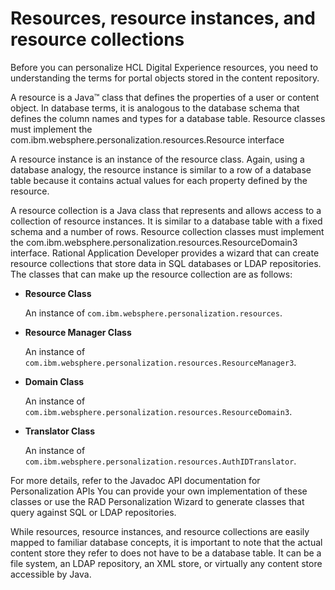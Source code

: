 # Resources, resource instances, and resource collections

Before you can personalize HCL Digital Experience resources, you need to understanding the terms for portal objects stored in the content repository.

A resource is a Java™ class that defines the properties of a user or content object. In database terms, it is analogous to the database schema that defines the column names and types for a database table. Resource classes must implement the com.ibm.websphere.personalization.resources.Resource interface

A resource instance is an instance of the resource class. Again, using a database analogy, the resource instance is similar to a row of a database table because it contains actual values for each property defined by the resource.

A resource collection is a Java class that represents and allows access to a collection of resource instances. It is similar to a database table with a fixed schema and a number of rows. Resource collection classes must implement the com.ibm.websphere.personalization.resources.ResourceDomain3 interface. Rational Application Developer provides a wizard that can create resource collections that store data in SQL databases or LDAP repositories. The classes that can make up the resource collection are as follows:

-   **Resource Class**

    An instance of `com.ibm.websphere.personalization.resources`.

-   **Resource Manager Class**

    An instance of `com.ibm.websphere.personalization.resources.ResourceManager3`.

-   **Domain Class**

    An instance of `com.ibm.websphere.personalization.resources.ResourceDomain3`.

-   **Translator Class**

    An instance of `com.ibm.websphere.personalization.resources.AuthIDTranslator`.


For more details, refer to the Javadoc API documentation for Personalization APIs You can provide your own implementation of these classes or use the RAD Personalization Wizard to generate classes that query against SQL or LDAP repositories.

While resources, resource instances, and resource collections are easily mapped to familiar database concepts, it is important to note that the actual content store they refer to does not have to be a database table. It can be a file system, an LDAP repository, an XML store, or virtually any content store accessible by Java.



